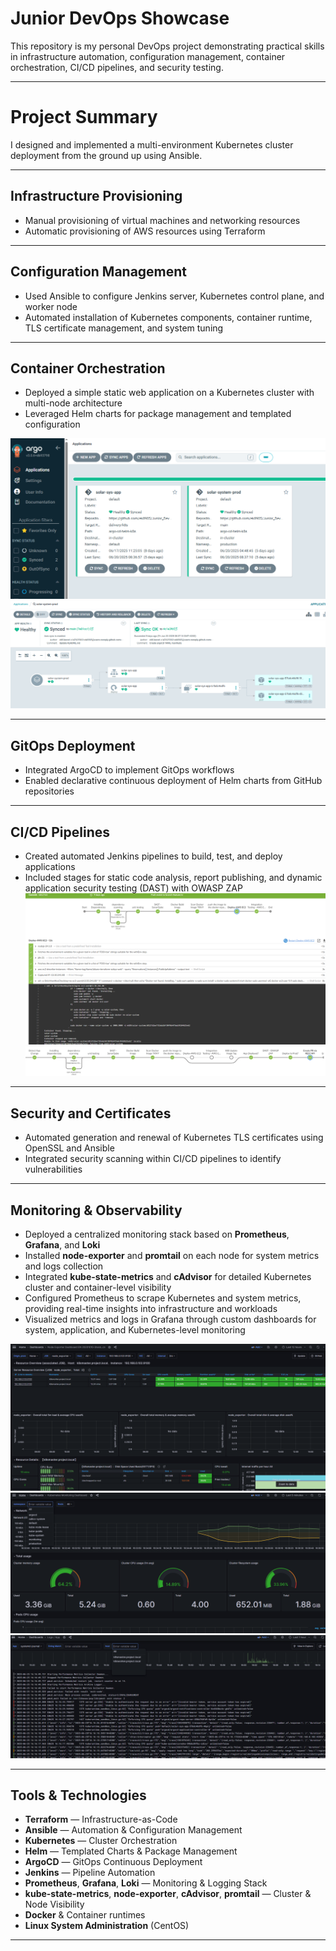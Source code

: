 # Junior DevOps Showcase

This repository is my personal DevOps  project demonstrating practical skills in infrastructure automation, configuration management, container orchestration, CI/CD pipelines, and security testing.

---

# Project Summary

I designed and implemented a multi-environment Kubernetes cluster deployment from the ground up using Ansible.

---

## Infrastructure Provisioning

- Manual provisioning of virtual machines and networking resources  
- Automatic provisioning of AWS resources using Terraform  

---

## Configuration Management

- Used Ansible to configure Jenkins server, Kubernetes control plane, and worker node  
- Automated installation of Kubernetes components, container runtime, TLS certificate management, and system tuning  

---

## Container Orchestration

- Deployed a simple static web application on a Kubernetes cluster with multi-node architecture  
- Leveraged Helm charts for package management and templated configuration  

![image](./images/Argo_cd_1.png)
![image](./images/Argo_cd_2.png)

---

## GitOps Deployment

- Integrated ArgoCD to implement GitOps workflows  
- Enabled declarative continuous deployment of Helm charts from GitHub repositories  

---

## CI/CD Pipelines

- Created automated Jenkins pipelines to build, test, and deploy applications  
- Included stages for static code analysis, report publishing, and dynamic application security testing (DAST) with OWASP ZAP
![image](./images/Pipeline_1.png)
![image](./images/Pipeline_2.png)

---

## Security and Certificates

- Automated generation and renewal of Kubernetes TLS certificates using OpenSSL and Ansible  
- Integrated security scanning within CI/CD pipelines to identify vulnerabilities  

---

## Monitoring & Observability

- Deployed a centralized monitoring stack based on **Prometheus**, **Grafana**, and **Loki**  
- Installed **node-exporter** and **promtail** on each node for system metrics and logs collection  
- Integrated **kube-state-metrics** and **cAdvisor** for detailed Kubernetes cluster and container-level visibility  
- Configured Prometheus to scrape Kubernetes and system metrics, providing real-time insights into infrastructure and workloads  
- Visualized metrics and logs in Grafana through custom dashboards for system, application, and Kubernetes-level monitoring

![image](./images/Grafana_1.png)
![image](./images/Grafana_2.png)
![image](./images/Grafana_3.png)


---

## Tools & Technologies

- **Terraform** — Infrastructure-as-Code  
- **Ansible** — Automation & Configuration Management  
- **Kubernetes** — Cluster Orchestration  
- **Helm** — Templated Charts & Package Management  
- **ArgoCD** — GitOps Continuous Deployment  
- **Jenkins** — Pipeline Automation  
- **Prometheus**, **Grafana**, **Loki** — Monitoring & Logging Stack  
- **kube-state-metrics**, **node-exporter**, **cAdvisor**, **promtail** — Cluster & Node Visibility  
- **Docker** & Container runtimes  
- **Linux System Administration** (CentOS)  

---
